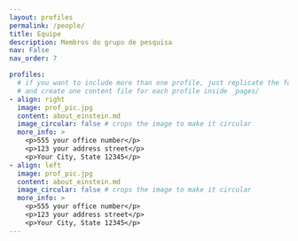 ```yaml
---
layout: profiles
permalink: /people/
title: Equipe
description: Membros do grupo de pesquisa
nav: False
nav_order: 7

profiles:
  # if you want to include more than one profile, just replicate the following block
  # and create one content file for each profile inside _pages/
- align: right
  image: prof_pic.jpg
  content: about_einstein.md
  image_circular: false # crops the image to make it circular
  more_info: >
    <p>555 your office number</p>
    <p>123 your address street</p>
    <p>Your City, State 12345</p>
- align: left
  image: prof_pic.jpg
  content: about_einstein.md
  image_circular: false # crops the image to make it circular
  more_info: >
    <p>555 your office number</p>
    <p>123 your address street</p>
    <p>Your City, State 12345</p>
---
```

